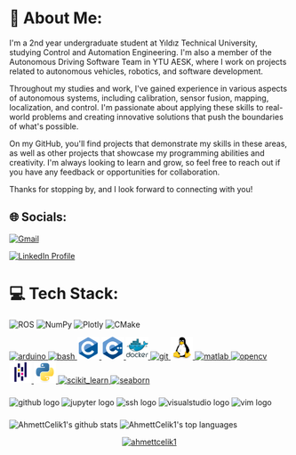 # 💫 About Me:

I'm a 2nd year undergraduate student at Yıldız Technical University, studying Control and Automation Engineering. I'm also a member of the Autonomous Driving Software Team in YTU AESK, where I work on projects related to autonomous vehicles, robotics, and software development.

Throughout my studies and work, I've gained experience in various aspects of autonomous systems, including calibration, sensor fusion, mapping, localization, and control. I'm passionate about applying these skills to real-world problems and creating innovative solutions that push the boundaries of what's possible.

On my GitHub, you'll find projects that demonstrate my skills in these areas, as well as other projects that showcase my programming abilities and creativity. I'm always looking to learn and grow, so feel free to reach out if you have any feedback or opportunities for collaboration.

Thanks for stopping by, and I look forward to connecting with you!


## 🌐 Socials:

<a href="mailto:cahmet644@gmail.com"><img src="https://img.shields.io/badge/Gmail-D14836?style=flat-square&logo=gmail&logoColor=white" alt="Gmail" height="20"></a>


<a href="https://www.linkedin.com/in/ahmet-%C3%A7elik-"><img src="https://img.shields.io/badge/LinkedIn-0077B5?style=flat-square&logo=linkedin&logoColor=white" alt="LinkedIn Profile" height="20"></a>



# 💻 Tech Stack:
![ROS](https://img.shields.io/badge/ros-%230A0FF9.svg?style=flat-square&logo=ros&logoColor=white) ![NumPy](https://img.shields.io/badge/numpy-%23013243.svg?style=flat-square&logo=numpy&logoColor=white) ![Plotly](https://img.shields.io/badge/Plotly-%233F4F75.svg?style=flat-square&logo=plotly&logoColor=white) ![CMake](https://img.shields.io/badge/CMake-%23008FBA.svg?style=flat-square&logo=cmake&logoColor=white)

<p align="left"> <a href="https://www.arduino.cc/" target="_blank" rel="noreferrer"> <img src="https://cdn.worldvectorlogo.com/logos/arduino-1.svg" alt="arduino" width="40" height="40"/> </a> <a href="https://www.gnu.org/software/bash/" target="_blank" rel="noreferrer"> <img src="https://www.vectorlogo.zone/logos/gnu_bash/gnu_bash-icon.svg" alt="bash" width="40" height="40"/> </a> <a href="https://www.cprogramming.com/" target="_blank" rel="noreferrer"> <img src="https://raw.githubusercontent.com/devicons/devicon/master/icons/c/c-original.svg" alt="c" width="40" height="40"/> </a> <a href="https://www.w3schools.com/cpp/" target="_blank" rel="noreferrer"> <img src="https://raw.githubusercontent.com/devicons/devicon/master/icons/cplusplus/cplusplus-original.svg" alt="cplusplus" width="40" height="40"/> </a> <a href="https://www.docker.com/" target="_blank" rel="noreferrer"> <img src="https://raw.githubusercontent.com/devicons/devicon/master/icons/docker/docker-original-wordmark.svg" alt="docker" width="40" height="40"/> </a> <a href="https://git-scm.com/" target="_blank" rel="noreferrer"> <img src="https://www.vectorlogo.zone/logos/git-scm/git-scm-icon.svg" alt="git" width="40" height="40"/> </a> <a href="https://www.linux.org/" target="_blank" rel="noreferrer"> <img src="https://raw.githubusercontent.com/devicons/devicon/master/icons/linux/linux-original.svg" alt="linux" width="40" height="40"/> </a> <a href="https://www.mathworks.com/" target="_blank" rel="noreferrer"> <img src="https://upload.wikimedia.org/wikipedia/commons/2/21/Matlab_Logo.png" alt="matlab" width="40" height="40"/> </a> <a href="https://opencv.org/" target="_blank" rel="noreferrer"> <img src="https://www.vectorlogo.zone/logos/opencv/opencv-icon.svg" alt="opencv" width="40" height="40"/> </a> <a href="https://pandas.pydata.org/" target="_blank" rel="noreferrer"> <img src="https://raw.githubusercontent.com/devicons/devicon/2ae2a900d2f041da66e950e4d48052658d850630/icons/pandas/pandas-original.svg" alt="pandas" width="40" height="40"/> </a> <a href="https://www.python.org" target="_blank" rel="noreferrer"> <img src="https://raw.githubusercontent.com/devicons/devicon/master/icons/python/python-original.svg" alt="python" width="40" height="40"/> </a> <a href="https://scikit-learn.org/" target="_blank" rel="noreferrer"> <img src="https://upload.wikimedia.org/wikipedia/commons/0/05/Scikit_learn_logo_small.svg" alt="scikit_learn" width="40" height="40"/> </a> <a href="https://seaborn.pydata.org/" target="_blank" rel="noreferrer"> <img src="https://seaborn.pydata.org/_images/logo-mark-lightbg.svg" alt="seaborn" width="40" height="40"/> </a> </p>

###

<div align="left">
  <img src="https://cdn.jsdelivr.net/gh/devicons/devicon/icons/github/github-original.svg" height="40" width="52" alt="github logo"  />
  <img src="https://cdn.jsdelivr.net/gh/devicons/devicon/icons/jupyter/jupyter-original.svg" height="40" width="52" alt="jupyter logo"  />
  <img src="https://cdn.jsdelivr.net/gh/devicons/devicon/icons/ssh/ssh-original.svg" height="40" width="52" alt="ssh logo"  />
  <img src="https://cdn.jsdelivr.net/gh/devicons/devicon/icons/visualstudio/visualstudio-plain.svg" height="40" width="52" alt="visualstudio logo"  />
  <img src="https://cdn.jsdelivr.net/gh/devicons/devicon/icons/vim/vim-original.svg" height="40" width="52" alt="vim logo"  />
</div>

###

<div>
  <img src="https://github-readme-stats.vercel.app/api?username=AhmettCelik1&show_icons=true&theme=normal" alt="AhmettCelik1's github stats" height="180em">
  <img src="https://github-readme-stats.vercel.app/api/top-langs/?username=AhmettCelik1&layout=compact&hide=html" alt="AhmettCelik1's top languages" height="180em">
</div>





<p align="center" width="200" height="150" > <a href="https://github.com/ryo-ma/github-profile-trophy"><img src="https://github-profile-trophy.vercel.app/?username=ahmettcelik1" alt="ahmettcelik1" /></a> </p>


